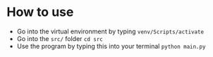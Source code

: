 # How to use

- Go into the virtual environment by typing `venv/Scripts/activate`
- Go into the `src/` folder `cd src`
- Use the program by typing this into your terminal `python main.py`
